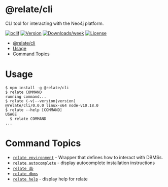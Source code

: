 # @relate/cli

CLI tool for interacting with the Neo4j platform.

[![oclif](https://img.shields.io/badge/cli-oclif-brightgreen.svg)](https://oclif.io)
[![Version](https://img.shields.io/npm/v/cli.svg)](https://npmjs.org/package/cli)
[![Downloads/week](https://img.shields.io/npm/dw/cli.svg)](https://npmjs.org/package/cli)
[![License](https://img.shields.io/npm/l/cli.svg)](https://github.com/neo4j-devtools/relate/blob/master/package.json)

<!-- toc -->

-   [@relate/cli](#relatecli)
-   [Usage](#usage)
-   [Command Topics](#command-topics)
    <!-- tocstop -->

# Usage

<!-- usage -->

```sh-session
$ npm install -g @relate/cli
$ relate COMMAND
running command...
$ relate (-v|--version|version)
@relate/cli/0.0.0 linux-x64 node-v10.18.0
$ relate --help [COMMAND]
USAGE
  $ relate COMMAND
...
```

<!-- usagestop -->
<!-- commands -->

# Command Topics

-   [`relate environment`](./environment.md) - Wrapper that defines how to interact with DBMSs.
-   [`relate autocomplete`](./autocomplete.md) - display autocomplete installation instructions
-   [`relate db`](./db.md)
-   [`relate dbms`](./dbms.md)
-   [`relate help`](./help.md) - display help for relate

<!-- commandsstop -->
